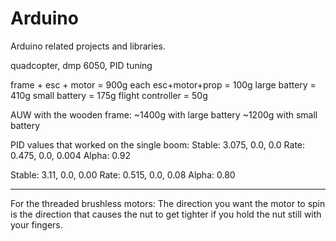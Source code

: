 # Arduino
Arduino related projects and libraries. 

quadcopter, dmp 6050, PID tuning

frame + esc + motor = 900g
each esc+motor+prop = 100g
large battery = 410g
small battery = 175g
flight controller = 50g

AUW with the wooden frame:
~1400g with large battery
~1200g with small battery

PID values that worked on the single boom:
Stable: 3.075, 0.0, 0.0
Rate: 0.475, 0.0, 0.004
Alpha: 0.92

Stable: 3.11, 0.0, 0.00
Rate: 0.515, 0.0, 0.08
Alpha: 0.80



-----
For the threaded brushless motors:
The direction you want the motor to spin is the direction that causes the nut to get tighter if you hold the nut still with your fingers.